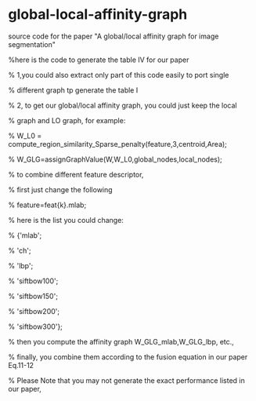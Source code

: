 # global-local-affinity-graph
source code for the paper "A global/local affinity graph for image segmentation"

%here is the code to generate the table IV for our paper

%  1,you could also extract only part of this code easily to port single

%  different graph tp generate the table I 

%  2, to get our global/local affinity graph, you could just keep the local

%  graph and LO graph, for example:

%                   W_L0 = compute_region_similarity_Sparse_penalty(feature,3,centroid,Area);

%                  W_GLG=assignGraphValue(W,W_L0,global_nodes,local_nodes);

% to combine different feature descriptor, 

% first just change the following 

%         feature=feat{k}.mlab;

% here is the list you could change:

% {'mlab';

%     'ch';

%     'lbp';

%     'siftbow100';

%     'siftbow150';

%     'siftbow200';

%     'siftbow300'};

% then you compute the affinity graph W_GLG_mlab,W_GLG_lbp, etc., 

% finally, you combine them according to the fusion equation in our paper Eq.11-12

% Please Note that you may not generate the exact performance listed in our paper,
